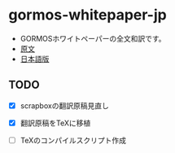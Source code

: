 # gormos-whitepaper-jp

- GORMOSホワイトペーパーの全文和訳です。
 - [原文](https://www.dropbox.com/s/y9a36dqcl0vbf0d/gormos.pdf?dl=0)
 - [日本語版](./gormos-jp.pdf)

## TODO
 - [x] scrapboxの翻訳原稿見直し
 - [x] 翻訳原稿をTeXに移植
 - [ ] TeXのコンパイルスクリプト作成

